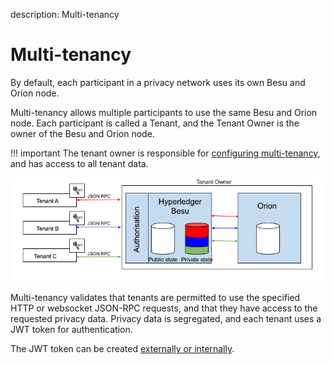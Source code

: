 description: Multi-tenancy
<!--- END of page meta data -->

# Multi-tenancy

By default, each participant in a privacy network uses its own Besu and Orion
node.

Multi-tenancy allows multiple participants to use the same Besu and
Orion node. Each participant is called a Tenant, and the Tenant Owner is the
owner of the Besu and Orion node.

!!! important
    The tenant owner is responsible for [configuring multi-tenancy](../../Tutorials/Privacy/Configuring-Multi-Tenancy.md), and has 
    access to all tenant data.
    
![Multi-tenancy](../../images/Multi-tenancy.png)

Multi-tenancy validates that tenants are permitted to use the specified HTTP or
websocket JSON-RPC requests, and that they have access to the requested privacy
data. Privacy data is segregated, and each tenant uses a JWT token for
authentication.

The JWT token can be created [externally or internally](../../HowTo/Interact/APIs/Authentication.md).